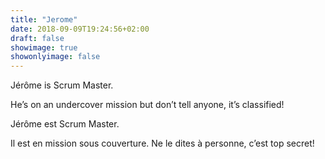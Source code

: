 ```yaml
---
title: "Jerome"
date: 2018-09-09T19:24:56+02:00
draft: false
showimage: true
showonlyimage: false
---
```


Jérôme is Scrum Master.

He’s on an undercover mission but don’t tell anyone, it’s classified!



Jérôme est Scrum Master.

Il est en mission sous couverture. Ne le dites à personne, c’est top secret!
